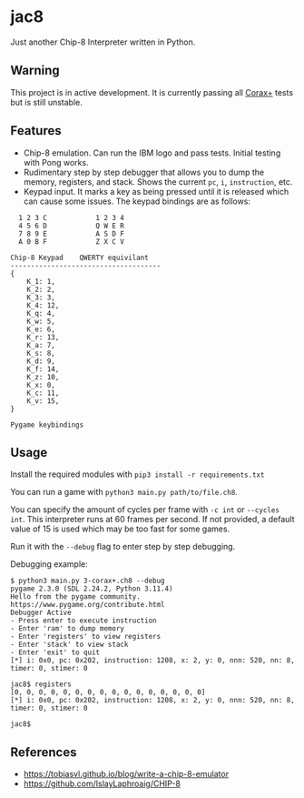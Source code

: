 # jac8

Just another Chip-8 Interpreter written in Python.

## Warning

This project is in active development. It is currently passing all [Corax+](https://github.com/Timendus/chip8-test-suite) tests but is still unstable.

## Features

- Chip-8 emulation. Can run the IBM logo and pass tests. Initial testing with Pong works.
- Rudimentary step by step debugger that allows you to dump the memory, registers, and stack. Shows the current `pc`, `i`, `instruction`, etc.
- Keypad input. It marks a key as being pressed until it is released which can cause some issues. The keypad bindings are as follows:

```
  1 2 3 C            1 2 3 4
  4 5 6 D            Q W E R
  7 8 9 E            A S D F
  A 0 B F            Z X C V

Chip-8 Keypad    QWERTY equivilant
-------------------------------------
{
    K_1: 1,
    K_2: 2,
    K_3: 3,
    K_4: 12,
    K_q: 4,
    K_w: 5,
    K_e: 6,
    K_r: 13,
    K_a: 7,
    K_s: 8,
    K_d: 9,
    K_f: 14,
    K_z: 10,
    K_x: 0,
    K_c: 11,
    K_v: 15,
}

Pygame keybindings
```

## Usage

Install the required modules with `pip3 install -r requirements.txt`

You can run a game with `python3 main.py path/to/file.ch8`.

You can specify the amount of cycles per frame with `-c int` or `--cycles int`. This interpreter runs at 60 frames per second. If not provided, a default value of 15 is used which may be too fast for some games.

Run it with the `--debug` flag to enter step by step debugging.

Debugging example:

```
$ python3 main.py 3-corax+.ch8 --debug
pygame 2.3.0 (SDL 2.24.2, Python 3.11.4)
Hello from the pygame community. https://www.pygame.org/contribute.html
Debugger Active
- Press enter to execute instruction
- Enter 'ram' to dump memory
- Enter 'registers' to view registers
- Enter 'stack' to view stack
- Enter 'exit' to quit
[*] i: 0x0, pc: 0x202, instruction: 1208, x: 2, y: 0, nnn: 520, nn: 8, timer: 0, stimer: 0

jac8$ registers
[0, 0, 0, 0, 0, 0, 0, 0, 0, 0, 0, 0, 0, 0, 0, 0]
[*] i: 0x0, pc: 0x202, instruction: 1208, x: 2, y: 0, nnn: 520, nn: 8, timer: 0, stimer: 0

jac8$
```

## References

- https://tobiasvl.github.io/blog/write-a-chip-8-emulator
- https://github.com/IslayLaphroaig/CHIP-8

